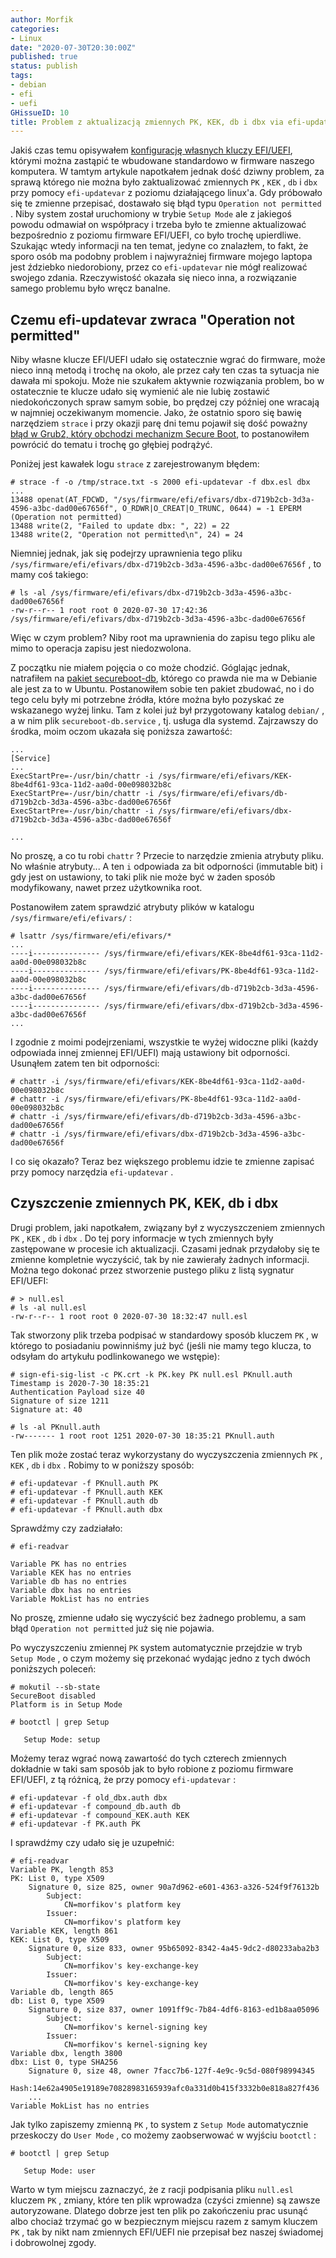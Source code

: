 ```yaml
---
author: Morfik
categories:
- Linux
date: "2020-07-30T20:30:00Z"
published: true
status: publish
tags:
- debian
- efi
- uefi
GHissueID: 10
title: Problem z aktualizacją zmiennych PK, KEK, db i dbx via efi-updatevar
---
```


Jakiś czas temu opisywałem [konfigurację własnych kluczy EFI/UEFI][2], którymi można zastąpić te
wbudowane standardowo w firmware naszego komputera. W tamtym artykule napotkałem jednak dość dziwny
problem, za sprawą którego nie można było zaktualizować zmiennych `PK` , `KEK` , `db` i `dbx` przy
pomocy `efi-updatevar` z poziomu działającego linux'a. Gdy próbowało się te zmienne przepisać,
dostawało się błąd typu `Operation not permitted` . Niby system został uruchomiony w trybie `Setup
Mode` ale z jakiegoś powodu odmawiał on współpracy i trzeba było te zmienne aktualizować
bezpośrednio z poziomu firmware EFI/UEFI, co było trochę upierdliwe. Szukając wtedy informacji na
ten temat, jedyne co znalazłem, to fakt, że sporo osób ma podobny problem i najwyraźniej firmware
mojego laptopa jest ździebko niedorobiony, przez co `efi-updatevar` nie mógł realizować swojego
zdania. Rzeczywistość okazała się nieco inna, a rozwiązanie samego problemu było wręcz banalne.

<!--more-->
## Czemu efi-updatevar zwraca "Operation not permitted"

Niby własne klucze EFI/UEFI udało się ostatecznie wgrać do firmware, może nieco inną metodą i
trochę na około, ale przez cały ten czas ta sytuacja nie dawała mi spokoju. Może nie szukałem
aktywnie rozwiązania problem, bo w ostatecznie te klucze udało się wymienić ale nie lubię zostawić
niedokończonych spraw samym sobie, bo prędzej czy później one wracają w najmniej oczekiwanym
momencie. Jako, że ostatnio sporo się bawię narzędziem `strace` i przy okazji parę dni temu pojawił
się dość poważny [błąd w Grub2, który obchodzi mechanizm Secure Boot][3], to postanowiłem powrócić
do tematu i trochę go głębiej podrążyć.

Poniżej jest kawałek logu `strace` z zarejestrowanym błędem:

	# strace -f -o /tmp/strace.txt -s 2000 efi-updatevar -f dbx.esl dbx
	...
	13488 openat(AT_FDCWD, "/sys/firmware/efi/efivars/dbx-d719b2cb-3d3a-4596-a3bc-dad00e67656f", O_RDWR|O_CREAT|O_TRUNC, 0644) = -1 EPERM (Operation not permitted)
	13488 write(2, "Failed to update dbx: ", 22) = 22
	13488 write(2, "Operation not permitted\n", 24) = 24

Niemniej jednak, jak się podejrzy uprawnienia tego pliku
`/sys/firmware/efi/efivars/dbx-d719b2cb-3d3a-4596-a3bc-dad00e67656f` , to mamy coś takiego:

	# ls -al /sys/firmware/efi/efivars/dbx-d719b2cb-3d3a-4596-a3bc-dad00e67656f
	-rw-r--r-- 1 root root 0 2020-07-30 17:42:36 /sys/firmware/efi/efivars/dbx-d719b2cb-3d3a-4596-a3bc-dad00e67656f

Więc w czym problem? Niby root ma uprawnienia do zapisu tego pliku ale mimo to operacja zapisu jest
niedozwolona.

Z początku nie miałem pojęcia o co może chodzić. Góglając jednak, natrafiłem na [pakiet
secureboot-db][1], którego co prawda nie ma w Debianie ale jest za to w Ubuntu. Postanowiłem sobie
ten pakiet zbudować, no i do tego celu były mi potrzebne źródła, które można było pozyskać ze
wskazanego wyżej linku. Tam z kolei już był przygotowany katalog `debian/` , a w nim plik
`secureboot-db.service` , tj. usługa dla systemd. Zajrzawszy do środka, moim oczom ukazała się
poniższa zawartość:

	...
	[Service]
	...
	ExecStartPre=-/usr/bin/chattr -i /sys/firmware/efi/efivars/KEK-8be4df61-93ca-11d2-aa0d-00e098032b8c
	ExecStartPre=-/usr/bin/chattr -i /sys/firmware/efi/efivars/db-d719b2cb-3d3a-4596-a3bc-dad00e67656f
	ExecStartPre=-/usr/bin/chattr -i /sys/firmware/efi/efivars/dbx-d719b2cb-3d3a-4596-a3bc-dad00e67656f

	...

No proszę, a co tu robi `chattr` ? Przecie to narzędzie zmienia atrybuty pliku. No właśnie
atrybuty... A ten `i` odpowiada za bit odporności (immutable bit) i gdy jest on ustawiony, to taki
plik nie może być w żaden sposób modyfikowany, nawet przez użytkownika root.

Postanowiłem zatem sprawdzić atrybuty plików w katalogu `/sys/firmware/efi/efivars/` :

	# lsattr /sys/firmware/efi/efivars/*
	...
	----i--------------- /sys/firmware/efi/efivars/KEK-8be4df61-93ca-11d2-aa0d-00e098032b8c
	----i--------------- /sys/firmware/efi/efivars/PK-8be4df61-93ca-11d2-aa0d-00e098032b8c
	----i--------------- /sys/firmware/efi/efivars/db-d719b2cb-3d3a-4596-a3bc-dad00e67656f
	----i--------------- /sys/firmware/efi/efivars/dbx-d719b2cb-3d3a-4596-a3bc-dad00e67656f
	...

I zgodnie z moimi podejrzeniami, wszystkie te wyżej widoczne pliki (każdy odpowiada innej zmiennej
EFI/UEFI) mają ustawiony bit odporności. Usunąłem zatem ten bit odporności:

	# chattr -i /sys/firmware/efi/efivars/KEK-8be4df61-93ca-11d2-aa0d-00e098032b8c
	# chattr -i /sys/firmware/efi/efivars/PK-8be4df61-93ca-11d2-aa0d-00e098032b8c
	# chattr -i /sys/firmware/efi/efivars/db-d719b2cb-3d3a-4596-a3bc-dad00e67656f
	# chattr -i /sys/firmware/efi/efivars/dbx-d719b2cb-3d3a-4596-a3bc-dad00e67656f

I co się okazało? Teraz bez większego problemu idzie te zmienne zapisać przy pomocy narzędzia
`efi-updatevar` .

## Czyszczenie zmiennych PK, KEK, db i dbx

Drugi problem, jaki napotkałem, związany był z wyczyszczeniem zmiennych `PK` , `KEK` , `db` i
`dbx` . Do tej pory informacje w tych zmiennych były zastępowane w procesie ich aktualizacji.
Czasami jednak przydałoby się te zmienne kompletnie wyczyścić, tak by nie zawierały żadnych
informacji. Można tego dokonać przez stworzenie pustego pliku z listą sygnatur EFI/UEFI:

	# > null.esl
	# ls -al null.esl
	-rw-r--r-- 1 root root 0 2020-07-30 18:32:47 null.esl

Tak stworzony plik trzeba podpisać w standardowy sposób kluczem `PK` , w którego to posiadaniu
powinniśmy już być (jeśli nie mamy tego klucza, to odsyłam do artykułu podlinkowanego we wstępie):

	# sign-efi-sig-list -c PK.crt -k PK.key PK null.esl PKnull.auth
	Timestamp is 2020-7-30 18:35:21
	Authentication Payload size 40
	Signature of size 1211
	Signature at: 40

	# ls -al PKnull.auth
	-rw------- 1 root root 1251 2020-07-30 18:35:21 PKnull.auth

Ten plik może zostać teraz wykorzystany do wyczyszczenia zmiennych `PK` , `KEK` , `db` i `dbx` .
Robimy to w poniższy sposób:

	# efi-updatevar -f PKnull.auth PK
	# efi-updatevar -f PKnull.auth KEK
	# efi-updatevar -f PKnull.auth db
	# efi-updatevar -f PKnull.auth dbx

Sprawdźmy czy zadziałało:

	# efi-readvar

	Variable PK has no entries
	Variable KEK has no entries
	Variable db has no entries
	Variable dbx has no entries
	Variable MokList has no entries

No proszę, zmienne udało się wyczyścić bez żadnego problemu, a sam błąd `Operation not permitted`
już się nie pojawia.

Po wyczyszczeniu zmiennej `PK` system automatycznie przejdzie w tryb `Setup Mode` , o czym możemy
się przekonać wydając jedno z tych dwóch poniższych poleceń:

	# mokutil --sb-state
	SecureBoot disabled
	Platform is in Setup Mode

	# bootctl | grep Setup

	   Setup Mode: setup

Możemy teraz wgrać nową zawartość do tych czterech zmiennych dokładnie w taki sam sposób jak to
było robione z poziomu firmware EFI/UEFI, z tą różnicą, że przy pomocy `efi-updatevar` :

	# efi-updatevar -f old_dbx.auth dbx
	# efi-updatevar -f compound_db.auth db
	# efi-updatevar -f compound_KEK.auth KEK
	# efi-updatevar -f PK.auth PK

I sprawdźmy czy udało się je uzupełnić:

	# efi-readvar
	Variable PK, length 853
	PK: List 0, type X509
		Signature 0, size 825, owner 90a7d962-e601-4363-a326-524f9f76132b
			Subject:
				CN=morfikov's platform key
			Issuer:
				CN=morfikov's platform key
	Variable KEK, length 861
	KEK: List 0, type X509
		Signature 0, size 833, owner 95b65092-8342-4a45-9dc2-d80233aba2b3
			Subject:
				CN=morfikov's key-exchange-key
			Issuer:
				CN=morfikov's key-exchange-key
	Variable db, length 865
	db: List 0, type X509
		Signature 0, size 837, owner 1091ff9c-7b84-4df6-8163-ed1b8aa05096
			Subject:
				CN=morfikov's kernel-signing key
			Issuer:
				CN=morfikov's kernel-signing key
	Variable dbx, length 3800
	dbx: List 0, type SHA256
		Signature 0, size 48, owner 7facc7b6-127f-4e9c-9c5d-080f98994345
			Hash:14e62a4905e19189e70828983165939afc0a331d0b415f3332b0e818a827f436
		...
	Variable MokList has no entries

Jak tylko zapiszemy zmienną `PK` , to system z `Setup Mode` automatycznie przeskoczy do
`User Mode` , co możemy zaobserwować w wyjściu  `bootctl` :

	# bootctl | grep Setup

	   Setup Mode: user

Warto w tym miejscu zaznaczyć, że z racji podpisania pliku `null.esl` kluczem `PK` , zmiany, które
ten plik wprowadza (czyści zmienne) są zawsze autoryzowane. Dlatego dobrze jest ten plik po
zakończeniu prac usunąć albo chociaż trzymać go w bezpiecznym miejscu razem z samym kluczem `PK` ,
tak by nikt nam zmiennych EFI/UEFI nie przepisał bez naszej świadomej i dobrowolnej zgody.


[1]: https://packages.ubuntu.com/groovy/secureboot-db
[2]: /post/jak-dodac-wlasne-klucze-dla-secure-boot-do-firmware-efi-uefi-pod-linux/
[3]: https://eclypsium.com/2020/07/29/theres-a-hole-in-the-boot/
